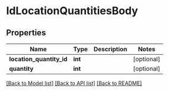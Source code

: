 # IdLocationQuantitiesBody

## Properties
Name | Type | Description | Notes
------------ | ------------- | ------------- | -------------
**location_quantity_id** | **int** |  | [optional] 
**quantity** | **int** |  | [optional] 

[[Back to Model list]](../../README.md#documentation-for-models) [[Back to API list]](../../README.md#documentation-for-api-endpoints) [[Back to README]](../../README.md)

